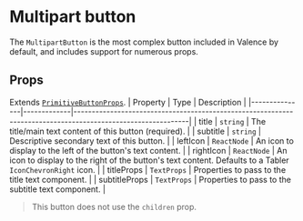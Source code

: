 # Multipart button
The `MultipartButton` is the most complex button included in Valence by default, and includes support for numerous props. 

## Props
Extends [`PrimitiveButtonProps`](./primitive-button.md).
| Property      | Type        | Description                                                                                                 |
|---------------|-------------|-------------------------------------------------------------------------------------------------------------|
| title         | `string`    | The title/main text content of this button (required).                                                      |
| subtitle      | `string`    | Descriptive secondary text of this button.                                                                  |
| leftIcon      | `ReactNode` | An icon to display to the left of the button's text content.                                                |
| rightIcon     | `ReactNode` | An icon to display to the right of the button's text content. Defaults to a Tabler `IconChevronRight` icon. |
| titleProps    | `TextProps` | Properties to pass to the title text component.                                                             |
| subtitleProps | `TextProps` | Properties to pass to the subtitle text component.                                                          |
> This button does not use the `children` prop.